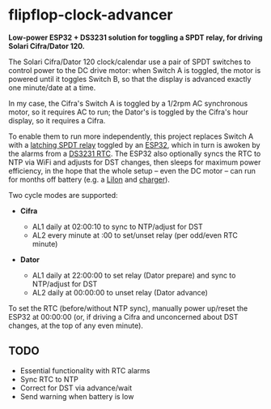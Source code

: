 # flipflop-clock-advancer

**Low-power ESP32 + DS3231 solution for toggling a SPDT relay, for driving Solari Cifra/Dator 120.**

The Solari Cifra/Dator 120 clock/calendar use a pair of SPDT switches to control power to the DC drive motor: when Switch A is toggled, the motor is powered until it toggles Switch B, so that the display is advanced exactly one minute/date at a time.

In my case, the Cifra's Switch A is toggled by a 1/2rpm AC synchronous motor, so it requires AC to run; the Dator's is toggled by the Cifra's hour display, so it requires a Cifra.

To enable them to run more independently, this project replaces Switch A with a [latching SPDT relay](https://www.adafruit.com/product/2923) toggled by an [ESP32](https://www.adafruit.com/product/5325), which in turn is awoken by the alarms from a [DS3231 RTC](https://www.adafruit.com/product/5188). The ESP32 also optionally syncs the RTC to NTP via WiFi and adjusts for DST changes, then sleeps for maximum power efficiency, in the hope that the whole setup – even the DC motor – can run for months off battery (e.g. a [LiIon](https://www.adafruit.com/product/1781) and [charger](https://www.adafruit.com/product/5397)).

Two cycle modes are supported:

* **Cifra**
  * AL1 daily at 02:00:10 to sync to NTP/adjust for DST
  * AL2 every minute at :00 to set/unset relay (per odd/even RTC minute)

* **Dator**
  * AL1 daily at 22:00:00 to set relay (Dator prepare) and sync to NTP/adjust for DST
  * AL2 daily at 00:00:00 to unset relay (Dator advance)

To set the RTC (before/without NTP sync), manually power up/reset the ESP32 at 00:00:00 (or, if driving a Cifra and unconcerned about DST changes, at the top of any even minute).

## TODO

* Essential functionality with RTC alarms
* Sync RTC to NTP
* Correct for DST via advance/wait
* Send warning when battery is low